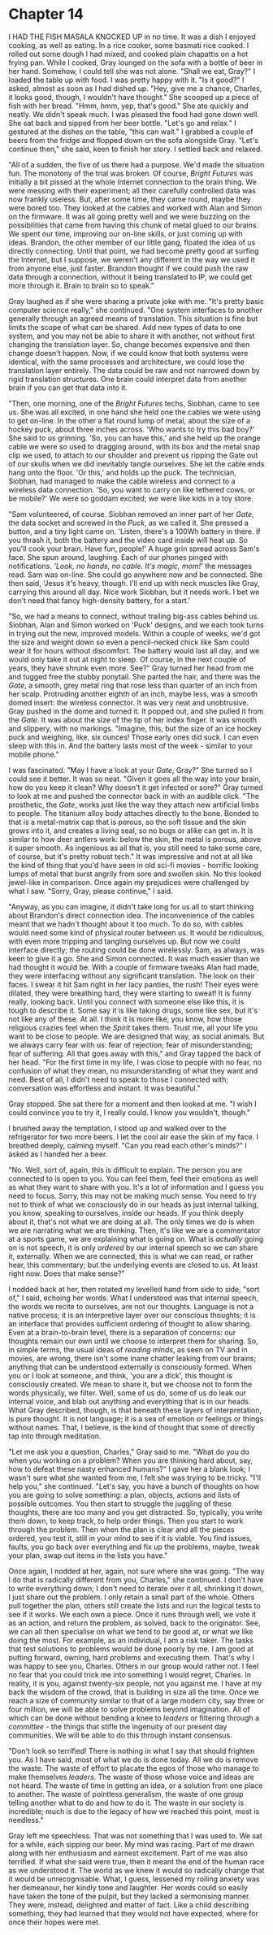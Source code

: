 
# Chapter 14 
I HAD THE FISH MASALA KNOCKED UP in no time. It was a dish I enjoyed cooking, as well as eating. In a rice cooker, some basmati rice cooked. I rolled out some dough I had mixed, and cooked plain chapattis on a hot frying pan. While I cooked, Gray lounged on the sofa with a bottle of beer in her hand. Somehow, I could tell she was not alone. "Shall we eat, Gray?" I loaded the table up with food. I was pretty happy with it. "Is it good?" I asked, almost as soon as I had dished up. "Hey, give me a chance, Charles, it looks good, though, I wouldn't have thought." She scooped up a piece of fish with her bread. "Hmm, hmm, yep, that's good." She ate quickly and neatly. We didn't speak much. I was pleased the food had gone down well. She sat back and sipped from her beer bottle. "Let's go and relax." I gestured at the dishes on the table, "this can wait." I grabbed a couple of beers from the fridge and flopped down on the sofa alongside Gray. "Let's continue then," she said, keen to finish her story. I settled back and relaxed. 

"All of a sudden, the five of us there had a purpose. We'd made the situation fun. The monotony of the trial was broken. Of course, *Bright Futures* was initially a bit pissed at the whole Internet connection to the brain thing. We were messing with their experiment; all their carefully controlled data was now frankly useless. But, after some time, they came round, maybe they were bored too. They looked at the cables and worked with Alan and Simon on the firmware. It was all going pretty well and we were buzzing on the possibilities that came from having this chunk of metal glued to our brains. We spent our time, improving our on-line skills, or just coming up with ideas. Brandon, the other member of our little gang, floated the idea of us directly connecting. Until that point, we had become pretty good at surfing the Internet, but I suppose, we weren't any different in the way we used it from anyone else, just faster. Brandon thought if we could push the raw data through a connection, without it being translated to IP, we could get more through it. Brain to brain so to speak." 

Gray laughed as if she were sharing a private joke with me. "It's pretty basic computer science really," she continued. "One system interfaces to another generally through an agreed means of translation. This situation is fine but limits the scope of what can be shared. Add new types of data to one system, and you may not be able to share it with another, not without first changing the translation layer. So, change becomes expensive and then change doesn't happen. Now, if we could know that both systems were identical, with the same processes and architecture, we could lose the translation layer entirely. The data could be raw and not narrowed down by rigid translation structures. One brain could interpret data from another brain if you can get that data into it.

"Then, one morning, one of the *Bright Futures* techs, Siobhan, came to see us. She was all excited, in one hand she held one the cables we were using to get on-line. In the other a flat round lump of metal, about the size of a hockey puck, about three inches across. 'Who wants to try this bad boy?' She said to us grinning. 'So, you can have this,' and she held up the orange cable we were so used to dragging around, with its box and the metal snap clip we used, to attach to our shoulder and prevent us ripping the Gate out of our skulls when we did inevitably tangle ourselves. She let the cable ends hang onto the floor. 'Or this,' and holds up the puck. The technician, Siobhan, had managed to make the cable wireless and connect to a wireless data connection. 'So, you want to carry on like tethered cows, or be mobile?' We were so goddam excited; we were like kids in a toy store.

"Sam volunteered, of course. Siobhan removed an inner part of her *Gate*, the data socket and screwed in the *Puck*, as we called it. She pressed a button, and a tiny light came on. 'Listen, there's a 100Wh battery in there. If you thrash it, both the battery and the video card inside will heat up. So you'll cook your brain. Have fun, people!' A huge grin spread across Sam's face. She spun around, laughing. Each of our phones pinged with notifications. *'Look, no hands, no cable. It's magic, mom!'* the messages read. Sam was on-line. She could go anywhere now and be connected. She then said, 'Jesus it's heavy, though. I'll end up with neck muscles like Gray, carrying this around all day. Nice work Siobhan, but it needs work. I bet we don't need that fancy high-density battery, for a start.'

"So, we had a means to connect, without trailing big-ass cables behind us. Siobhan, Alan and Simon worked on 'Puck' designs, and we each took turns in trying out the new, improved models. Within a couple of weeks, we'd got the size and weight down so even a pencil-necked chick like Sam could wear it for hours without discomfort. The battery would last all day, and we would only take it out at night to sleep. Of course, in the next couple of years, they have shrunk even more. See?" Gray turned her head from me and tugged free the stubby ponytail. She parted the hair, and there was the *Gate*, a smooth, grey metal ring that rose less than quarter of an inch from her scalp. Protruding another eighth of an inch, maybe less, was a smooth domed insert: the wireless connector. It was very neat and unobtrusive. Gray pushed in the dome and turned it. It popped out, and she pulled it from the *Gate*. It was about the size of the tip of her index finger. It was smooth and slippery, with no markings. "Imagine, this, but the size of an ice hockey puck and weighing, like, six ounces! Those early ones did suck. I can even sleep with this in. And the battery lasts most of the week - similar to your mobile phone."

I was fascinated. "May I have a look at your *Gate*, Gray?" She turned so I could see it better. It was so neat. "Given it goes all the way into your brain, how do you keep it clean? Why doesn't it get infected or sore?" Gray turned to look at me and pushed the connector back in with an audible click. "The prosthetic, the *Gate*, works just like the way they attach new artificial limbs to people. The titanium alloy body attaches directly to the bone. Bonded to that is a metal-matrix cap that is porous, so the soft tissue and the skin grows into it, and creates a living seal, so no bugs or alike can get in. It is similar to how deer antlers work: below the skin, the metal is porous, above it super smooth. As ingenious as all that is, you still need to take some care, of course, but it's pretty robust tech." It was impressive and not at all like the kind of thing that you'd have seen in old sci-fi movies - horrific looking lumps of metal that burst angrily from sore and swollen skin. No this looked jewel-like in comparison. Once again my prejudices were challenged by what I saw. "Sorry, Gray, please continue," I said.

"Anyway, as you can imagine, it didn't take long for us all to start thinking about Brandon's direct connection idea. The inconvenience of the cables meant that we hadn't thought about it too much. To do so, with cables would need some kind of physical router between us. It would be ridiculous, with even more tripping and tangling ourselves up. But now we could interface directly; the routing could be done wirelessly. Sam, as always, was keen to give it a go. She and Simon connected. It was much easier than we had thought it would be. With a couple of firmware tweaks Alan had made, they were interfacing without any significant translation. The look on their faces. I swear it hit Sam right in her lacy panties, the rush! Their eyes were dilated, they were breathing hard, they were starting to sweat! It is funny really, looking back. Until you connect with someone else like this, it is tough to describe it. Some say it is like taking drugs, some like sex, but it's not like any of these. At all. I think it is more like, you know, how those religious crazies feel when the *Spirit* takes them. Trust me, all your life you want to be close to people. We are designed that way, as social animals. But we always carry fear with us: fear of rejection; fear of misunderstanding; fear of suffering. All that goes away with this," and Gray tapped the back of her head. "For the first time in my life, I was close to people with no fear, no confusion of what they mean, no misunderstanding of what they want and need. Best of all, I didn't need to speak to those I connected with; conversation was effortless and instant. It was beautiful."

Gray stopped. She sat there for a moment and then looked at me. "I wish I could convince you to try it, I really could. I know you wouldn't, though."

I brushed away the temptation, I stood up and walked over to the refrigerator for two more beers. I let the cool air ease the skin of my face. I breathed deeply, calming myself. "Can you read each other's minds?" I asked as I handed her a beer.

"No. Well, sort of, again, this is difficult to explain. The person you are connected to is open to you. You can feel them, feel their emotions as well as what they want to share with you. It's a lot of information and I guess you need to focus. Sorry, this may not be making much sense. You need to try not to think of what we consciously do in our heads as just internal talking, you know, speaking to ourselves, inside our heads. If you think deeply about it, that's not what we are doing at all. The only times we do is when we are narrating what we are thinking. Then, it's like we are a commentator at a sports game, we are explaining what is going on. What is *actually* going on is not speech, it is only *ordered* by our internal speech so we can share it, externally. When we are connected, this is what we can read, or rather hear, this commentary; but the underlying events are closed to us. At least right now. Does that make sense?" 

I nodded back at her, then rotated my levelled hand from side to side, "sort of," I said, echoing her words. What I understood was that internal speech, the words we recite to ourselves, are not our thoughts. Language is not a native process; it is an interpretive layer over our conscious thoughts; it is an interface that provides sufficient ordering of thought to allow sharing. Even at a brain-to-brain level, there is a separation of concerns: our thoughts remain our own until we choose to interpret them for sharing. So, in simple terms, the usual ideas of *reading minds*, as seen on TV and in movies, are wrong, there isn't some inane chatter leaking from our brains; anything that can be understood externally is consciously formed. When you or I look at someone, and think, 'you are a dick', this thought is consciously created. We mean to share it, but we choose not to form the words physically, we filter. Well, some of us do, some of us do leak our internal voice, and blab out anything and everything that is in our heads. What Gray described, though, is that beneath these layers of interpretation, is pure thought. It is not language; it is a sea of emotion or feelings or things without names. That, I believe, is the kind of thought that some of directly tap into through meditation.

<!-- 
The following needs to be a concrete example, to make it easier for the reader to imagine - a good example would be an abstract version of Gray dealing with Charles.

need some jokes, need to tone down the rhetoric
-->
"Let me ask you a question, Charles," Gray said to me. "What do you do when you working on a problem? When you are thinking hard about, say, how to defeat these nasty enhanced humans?" I gave her a blank look; I wasn't sure what she wanted from me, I felt she was trying to be tricky. "I'll help you," she continued. "Let's say, you have a bunch of thoughts on how you are going to solve something: a plan, objects, actions and lists of possible outcomes. You then start to struggle the juggling of these thoughts, there are too many and you get distracted. So, typically, you write them down, to keep track, to help order things. Then you start to work through the problem. Then when the plan is clear and all the pieces ordered, you test it, still in your mind to see if it is viable. You find issues, faults, you go back over everything and fix up the problems, maybe, tweak your plan, swap out items in the lists you have."

Once again, I nodded at her, again, not sure where she was going. "The way I do that is radically different from you, Charles," she continued. I don't have to write everything down; I don't need to iterate over it all, shrinking it down, I just share out the problem. I only retain a small part of the whole. Others pull together the plan, others still create the lists and run the logical tests to see if it works. We each own a piece. Once it runs through well, we vote it as an action, and return the problem, as solved, back to the originator. See, we can all then specialise on what we tend to be good at, or what we like doing the most. For example, as an individual, I am a risk taker. The tasks that test solutions to problems would be done poorly by me. I am good at putting forward, owning, hard problems and executing them. That's why I was happy to see you, Charles. Others in our group would rather not. I feel no fear that you could trick me into something I would regret, Charles. In reality, it is you, against twenty-six people, not you against me. I have at my back the wisdom of the crowd, that is building in size all the time. Once we reach a size of community similar to that of a large modern city, say three or four million, we will be able to solve problems beyond imagination. All of which can be done without bending a knee to *leaders* or filtering through a *committee* - the things that stifle the ingenuity of our present day communities. We will be able to do this through instant consensus.

"Don't look so terrified! There is nothing in what I say that should frighten you. As I have said, most of what we do is done today. All we do is remove the waste. The waste of effort to placate the egos of those who manage to make themselves *leaders*. The waste of those whose voice and ideas are not heard. The waste of time in getting an idea, or a solution from one place to another. The waste of pointless generalism, the waste of one group telling another what to do and how to do it. The waste in our society is incredible; much is due to the legacy of how we reached this point, most is needless."

Gray left me speechless. That was not something that I was used to. We sat for a while, each sipping our beer. My mind was racing. Part of me drawn along with her enthusiasm and earnest excitement. Part of me was also terrified. If what she said were true, then it meant the end of the human race as we understood it. The world as we knew it would so radically change that it would be unrecognisable. What, I guess, lessened my roiling anxiety was her demeanour, her kindly tone and laughter. Her words could so easily have taken the tone of the pulpit, but they lacked a sermonising manner. They were, instead, delighted and matter of fact. Like a child describing something, they had learned that they would not have expected, where for once their hopes were met.

<!-- Connected increases my sapience, not my sentience. Look it up.

How connected consensus works. The analogy of the pull request, but in real-time and fast. The connection of feelings not just language. -->

